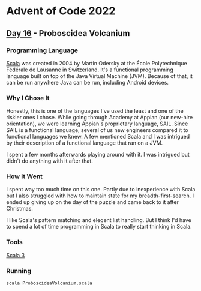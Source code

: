 # Advent of Code 2022
## [Day 16](https://adventofcode.com/2022/day/16) - Proboscidea Volcanium

### Programming Language 

[Scala](https://en.wikipedia.org/wiki/Scala_(programming_language)) was created in 2004 by Martin Odersky at the École Polytechnique Fédérale de Lausanne in Switzerland.
It's a functional programming language built on top of the Java Virtual Machine (JVM).
Because of that, it can be run anywhere Java can be run, including Android devices.

### Why I Chose It

Honestly, this is one of the languages I've used the least and one of the riskier ones I chose.
While going through Academy at Appian (our new-hire orientation), we were learning Appian's proprietary language, SAIL.
Since SAIL is a functional language, several of us new engineers compared it to functional languages we knew.
A few mentioned Scala and I was intrigued by their description of a functional language that ran on a JVM.

I spent a few months afterwards playing around with it.
I was intrigued but didn't do anything with it after that.

### How It Went

I spent way too much time on this one.
Partly due to inexperience with Scala but I also struggled with how to maintain state for my breadth-first-search.
I ended up giving up on the day of the puzzle and came back to it after Christmas.

I like Scala's pattern matching and elegent list handling.
But I think I'd have to spend a lot of time programming in Scala to really start thinking in Scala.

### Tools

[Scala 3](https://www.scala-lang.org/)

### Running

```
scala ProboscideaVolcanium.scala
```
